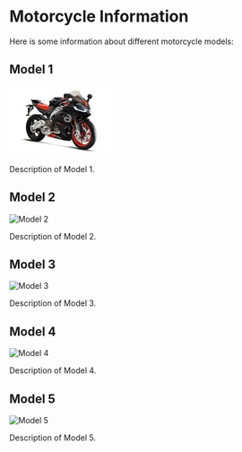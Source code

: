 # Motorcycle Information

Here is some information about different motorcycle models:

## Model 1

![Model 1](images.jpg)

Description of Model 1.

## Model 2

![Model 2](images/model2.jpg)

Description of Model 2.

## Model 3

![Model 3](images/model3.jpg)

Description of Model 3.

## Model 4

![Model 4](images/model4.jpg)

Description of Model 4.

## Model 5

![Model 5](images/model5.jpg)

Description of Model 5.

